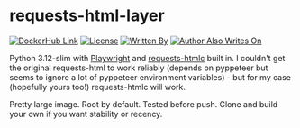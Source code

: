 # requests-html-layer

[![DockerHub Link](https://img.shields.io/docker/pulls/tweedge/requests-html-layer)](https://hub.docker.com/repository/docker/tweedge/requests-html-layer)
[![License](https://img.shields.io/github/license/tweedge/requests-html-layer)](https://github.com/tweedge/requests-html-layer)
[![Written By](https://img.shields.io/badge/written%20by-some%20nerd-red.svg)](https://chris.partridge.tech)
[![Author Also Writes On](https://img.shields.io/mastodon/follow/108210086817505115?domain=https%3A%2F%2Fcybersecurity.theater)](https://cybersecurity.theater/@tweedge)

Python 3.12-slim with [Playwright](https://playwright.dev/python/docs/docker) and [requests-htmlc](https://github.com/cboin1996/requests-html) built in. I couldn't get the original requests-html to work reliably (depends on pyppeteer but seems to ignore a lot of pyppeteer environment variables) - but for my case (hopefully yours too!) requests-htmlc will work.

Pretty large image. Root by default. Tested before push. Clone and build your own if you want stability or recency.